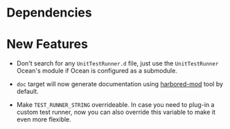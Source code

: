 Dependencies
============

New Features
============

* Don't search for any `UnitTestRunner.d` file, just use the `UnitTestRunner`
  Ocean's module if Ocean is configured as a submodule.

* `doc` target will now generate documentation using
  [harbored-mod](https://github.com/kiith-sa/harbored-mod)
  tool by default.

* Make `TEST_RUNNER_STRING` overrideable. In case you need to plug-in a custom
  test runner, now you can also override this variable to make it even more
  flexible.
